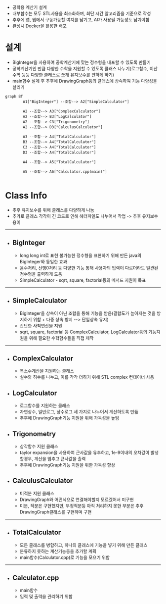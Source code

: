 - 공학용 계산기 설계
- 내부함수는 모두 STL사용을 최소화하며, 최단 시간 알고리즘을 기준으로 작성
- 추후에 앱, 웹에서 구동가능할 여지를 남기고, AI가 사용될 가능성도 남겨야함
- 완성시 Docker을 활용한 배포



# 설계

- BigInteger을 사용하여 공학계산기에 맞는 정수형을 내포할 수 있도록 만들기
- 공학계산기인 만큼 다양한 수학을 지원할 수 있도록 클래스 나누기(로그함수, 이산수학 등등 다양한 클래스로 쪼개 유지보수를 편하게 하기)
- main함수 설계 후 추후에 DrawingGraph등의 클래스에 상속하여 기능 다양성을 살리기

```mermaid
graph BT
		A1["BigInteger"] --조합--> A2["SimpleCalculator"]
		
		A2 --조합--> A3["ComplexCalculator"]
		A2 --조합--> B3["LogCalculator"]
		A2 --조합--> C3["Trigonometry"]
		A2 --조합--> D3["CalculusCalculator"]

		A3 --조합--> A4["TotalCalculator"]
		B3 --조합--> A4["TotalCalculator"]
		C3 --조합--> A4["TotalCalculator"]
		D3 --조합--> A4["TotalCalculator"]

		A4 --조합--> A5["TotalCalculator"]

		A5 --조합--> A6["Calculator.cpp(main)"]
		
```

# Class Info

- 추후 유지보수를 위해 클래스를 다양하게 나눔
- 추가로 클래스 각각이 긴 코드로 인해 헤더파일도 나누어서 작업 -> 추후 유지보수 용이

---

- ## BigInteger
	- long long int로 표현 불가능한 정수형을 표현하기 위해 만든 java의 BigInteger와 동일한 효과
	- 음수처리, 선행0처리 등 다양한 기능 통해 사용자의 입력이 다르더라도 일관된 정수형을 출력하게 도움
	- SimpleCalculator - sqrt, square, factorial등의 메서드 지원이 목표

-----

- ## SimpleCalculator
	- BigInteger을 상속이 아닌 조합을 통해 기능을 받음(결합도가 높아지는 것을 방지하기 위함 + 다중 상속 방지 --> 단일상속 유지)
	- 간단한 사칙연산을 지원
	- sqrt, square, factorial 등 ComplexCalculator, LogCalculator등의 기능지원을 위해 필요한 수학함수들을 직접 제작

-----

- ## ComplexCalculator
	- 복소수계산을 지원하는 클래스
	- 실수와 허수를 나누고, 이를 각각 더하기 위해 STL complex 컨테이너 사용

- ## LogCalculator
	- 로그함수를 지원하는 클래스
	- 자연상수, 일반로그, 상수로그 세 가지로 나누어서 계산하도록 만듦
	- 추후에 DrawingGraph기능 지원을 위해 가독성을 높임

- ## Trigonometry
	- 삼각함수 지원 클래스
	- taylor expansion을 사용하여 근사값을 유추하고, 1e-9이내의 오차값이 발생할경우, 계산을 멈추고 근사값을 출력
	- 추후에 DrawingGraph기능 지원을 위한 가독성 향상

- ## CalculusCalculator
	- 미적분 지원 클래스
	- DrawingGraph와 어떤식으로 연결해야할지 모르겠어서 미구현
	- 미분, 적분은 구현했지만, 부정적분등 아직 처리하지 못한 부분은 추후 DrawingGraph클래스를 구현하며 구현

-----

- ## TotalCalculator
	- 모든 클래스를 병합하고, 하나의 클래스에 기능을 넣기 위해 만든 클래스
	- 분류하지 못하는 계산기능등을 추가할 계획
	- main함수(Calculator.cpp)로 기능을 모으기 위함

-----

- ## Calculator.cpp
	- main함수
	- 입력 및 출력을 관리하기 위함

